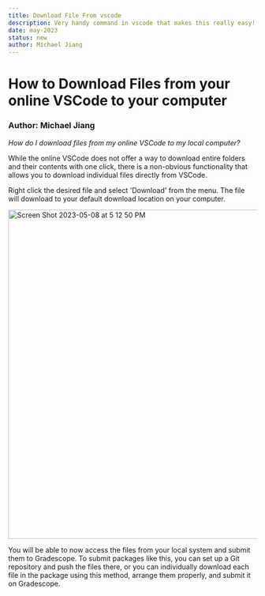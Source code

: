 ```yaml
---
title: Download File From vscode
description: Very handy command in vscode that makes this really easy!
date: may-2023
status: new
author: Michael Jiang
---
```


# How to Download Files from your online VSCode to your computer

### Author: Michael Jiang

<i>How do I download files from my online VSCode to my local computer?</i>


While the online VSCode does not offer a way to download entire folders and their contents with one click, there is a non-obvious functionality that allows you to download individual files directly from VSCode.

Right click the desired file and select 'Download' from the menu. The file will download to your default download location on your computer.

<img width="666" alt="Screen Shot 2023-05-08 at 5 12 50 PM" src="https://user-images.githubusercontent.com/55816618/236938440-91ced3bf-620a-4ffd-bbca-6e8d5aeb0b2d.png">

You will be able to now access the files from your local system and submit them to Gradescope. To submit packages like this, you can set up a Git repository and push the files there, or you can individually download each file in the package using this method, arrange them properly, and submit it on Gradescope.

